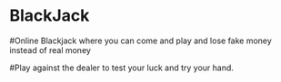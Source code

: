 # BlackJack
#Online Blackjack where you can come and play and lose fake money instead of real money

#Play against the dealer to test your luck and try your hand.
